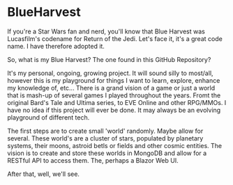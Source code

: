 # BlueHarvest

If you're a Star Wars fan and nerd, you'll know that Blue Harvest was Lucasfilm's codename for Return of the Jedi. Let's face it, it's a great code name. I have therefore adopted it.

So, what is my Blue Harvest? The one found in this GitHub Repository?

It's my personal, ongoing, growing project. It will sound silly to most/all, however this is my playground for things I want to learn, explore, enhance my knowledge of, etc... There is a grand vision of a game or just a world that is mash-up of several games I played throughout the years. Fromt the original Bard's Tale and Ultima series, to EVE Online and other RPG/MMOs. I have no idea if this project will ever be done. It may always be an evolving playground of different tech.

The first steps are to create small 'world' randomly. Maybe allow for several. These world's are a cluster of stars, populated by planetary systems, their moons, astroid betls or fields and other cosmic entities. The vision is to create and store these worlds in MongoDB and allow for a RESTful API to access them. The, perhaps a Blazor Web UI.

After that, well, we'll see.
